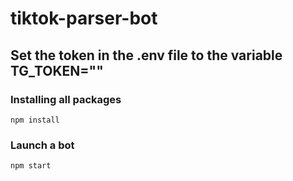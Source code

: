 # tiktok-parser-bot

## Set the token in the .env file to the variable TG_TOKEN=""

### Installing all packages
```
npm install
```

### Launch a bot
```
npm start
```
